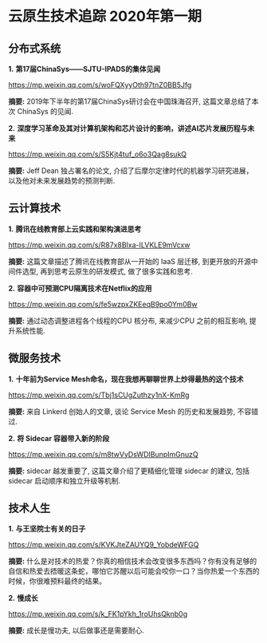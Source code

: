 # 云原生技术追踪 2020年第一期

## 分布式系统

**1.** **第17届ChinaSys——SJTU-IPADS的集体见闻**

https://mp.weixin.qq.com/s/woFQXyyOth97tnZ0BB5Jfg

**摘要:** 2019年下半年的第17届ChinaSys研讨会在中国珠海召开, 这篇文章总结了本次 ChinaSys 的见闻.

**2.** **深度学习革命及其对计算机架构和芯片设计的影响，讲述AI芯片发展历程与未来**

https://mp.weixin.qq.com/s/S5Kjt4tuf_o6o3Qag8sukQ

**摘要:** Jeff Dean 独占署名的论文, 介绍了后摩尔定律时代的机器学习研究进展，以及他对未来发展趋势的预测判断.

## 云计算技术

**1.** **腾讯在线教育部上云实践和架构演进思考**

https://mp.weixin.qq.com/s/R87x8BIxa-ILVKLE9mVcxw

**摘要:** 这篇文章描述了腾讯在线教育部从一开始的 IaaS 层迁移, 到更开放的开源中间件选型, 再到思考云原生的研发模式, 做了很多实践和思考.

**2.** **容器中可预测CPU隔离技术在Netflix的应用**

https://mp.weixin.qq.com/s/fe5wzpxZKEeqB9po0Ym0Bw

**摘要:** 通过动态调整进程各个线程的CPU 核分布, 来减少CPU 之前的相互影响, 提升系统性能.

## 微服务技术

**1.** **十年前为Service Mesh命名，现在我想再聊聊世界上炒得最热的这个技术**

https://mp.weixin.qq.com/s/Tbj1sCUgZuthzy1nX-KmRg

**摘要:** 来自 Linkerd 创始人的文章, 谈论 Service Mesh 的历史和发展趋势, 不容错过.

**2.** **将 Sidecar 容器带入新的阶段**

https://mp.weixin.qq.com/s/m8twVyDsWDIBunpImGnuzQ

**摘要:** sidecar 越发重要了, 这篇文章介绍了更精细化管理 sidecar 的建议, 包括 sidecar 启动顺序和独立升级等机制.

## 技术人生

**1.** **与王坚院士有关的日子**

https://mp.weixin.qq.com/s/KVKJteZAUYQ9_YobdeWFGQ

**摘要:**  什么是对技术的热爱？你真的相信技术会改变很多东西吗？你有没有足够的自信和热爱去捂暖这条蛇，哪怕它苏醒以后可能会咬你一口？当你热爱一个东西的时候，你很难预料最终的结果。

**2.** **慢成长**

https://mp.weixin.qq.com/s/k_FK1pYkh_1roUhsQknb0g

**摘要:** 成长是慢功夫, 以后做事还是需要耐心.


